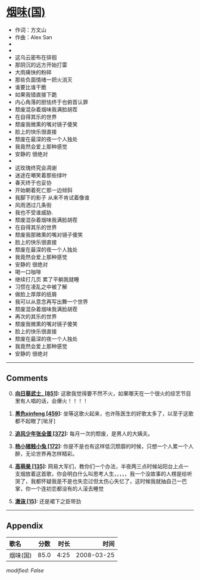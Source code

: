 # [烟味(国)](https://music.163.com/song?id=65070)

* 作词：方文山
* 作曲：Alex San
*
*
* 这乌云密布在徘徊
* 那阴沉的远方开始打雷
* 大雨痛快的粉碎
* 那些负面情绪一把火消灭
* 谁要比谁干脆
* 如果我错直接下跪
* 内心角落的胆怯终于也俯首认罪
* 颓废混杂着烟味我满脸胡茬
* 在自得其乐的世界
* 颓废我微熏的嘴对镜子傻笑
* 脸上的快乐很直接
* 颓废在最深的夜一个人独处
* 我竟然会爱上那种感觉
* 安静的 很绝对
* 
* 这玫瑰终究会凋谢
* 迷途在嘲笑着那些绿叶
* 春天终于也妥协
* 开始朝着死亡那一边倾斜
* 我脚下的影子 从来不肯试着像谁
* 风雨洒过几条街
* 我也不受谁威胁.
* 颓废混杂着烟味我满脸胡茬
* 在自得其乐的世界
* 颓废我那微熏的嘴对镜子傻笑
* 脸上的快乐很直接
* 颓废在最深的夜一个人独处
* 我竟然会爱上那种感觉
* 安静的 很绝对
* 喝一口咖啡
* 继续打几页  累了平躺我就睡
* 习惯在凌乱之中被了解
* 做脸上厚厚的纸屑
* 我可以从意念再写出舞一个世界
* 颓废混杂着烟味我满脸胡茬
* 再次的其乐的世界
* 颓废我微熏的嘴对镜子傻笑
* 脸上的快乐很直接
* 颓废在最深的夜一个人独处
* 我竟然会爱上那种感觉
* 安静的 很绝对


---

## Comments
0. **[向日葵武士_ \[851\]](https://music.163.com/#/user/home?id=12273268):** 这歌我觉得要不然不火，如果哪天在一个很火的综艺节目里有人唱的话，会爆火！！！！

1. **[黑色xinfeng \[459\]](https://music.163.com/#/user/home?id=38490824):** 坐等这歌火起来，也许陈医生的好歌太多了，以至于这歌都不起眼了[呲牙]

2. **[追风少年张全蛋 \[372\]](https://music.163.com/#/user/home?id=49045404):** 每月一次的颓废，是男人的大姨夫。

3. **[杨小猪贱小兔 \[172\]](https://music.163.com/#/user/home?id=188577):** 你是不是也有这样低沉颓靡的时候，只想一个人累一个人醉，无论世界再怎样精彩。

4. **[高萌昊 \[135\]](https://music.163.com/#/user/home?id=129519793):** 网易大军们，教你们一个办法，半夜两三点时候站阳台上点一支烟放着这首歌，你会明白什么叫思考人生，，，，，我一个没故事的人楞是给听哭了，我都怀疑我是不是也失恋过但太伤心失忆了，这时候我就抽自己一巴掌，你一个连初恋都没有的人滚去睡觉

5. **[澈诙 \[15\]](https://music.163.com/#/user/home?id=132877242):** 还是裙下之臣带劲



---

## Appendix

|歌名|分数|时长|时间|
|:---|:---:|---:|---:|
|烟味(国)|85.0|4:25|2008-03-25

*modified: False*